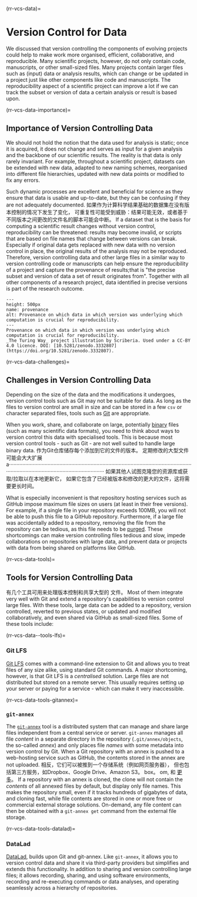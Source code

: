 (rr-vcs-data)=
# Version Control for Data

We discussed that version controlling the components of evolving projects could help to make work more organised, efficient, collaborative, and reproducible. Many scientific projects, however, do not only contain code, manuscripts, or other small-sized files. Many projects contain larger files such as (input) data or analysis results, which can change or be updated in a project just like other components like code and manuscripts. The reproducibility aspect of a scientific project can improve a lot if we can track the subset or version of data a certain analysis or result is based upon.

(rr-vcs-data-importance)=
## Importance of Version Controlling Data

We should not hold the notion that the data used for analysis is static; once it is acquired, it does not change and serves as input for a given analysis and the backbone of our scientific results. The reality is that data is only rarely invariant. For example, throughout a scientific project, datasets can be extended with new data, adapted to new naming schemes, reorganised into different file hierarchies, updated with new data points or modified to fix any errors.

Such dynamic processes are excellent and beneficial for science as they ensure that data is usable and up-to-date, but they can be confusing if they are not adequately documented. 如果作为计算科学结果基础的数据集在没有版本控制的情况下发生了变化， 可重复性可能受到威胁：结果可能无效，或者基于不同版本之间更改的文件名的脚本可能会中断。 If a dataset that is the basis for computing a scientific result changes without version control, reproducibility can be threatened: results may become invalid, or scripts that are based on file names that change between versions can break. Especially if original data gets replaced with new data with no version control in place, the original results of the analysis may not be reproduced. Therefore, version controlling data and other large files in a similar way to version controlling code or manuscripts can help ensure the reproducibility of a project and capture the provenance of results;that is "the precise subset and version of data a set of result originates from". Together with all other components of a research project, data identified in precise versions is part of the research outcome.

```{figure} ../../figures/provenance.jpg
---
height: 500px
name: provenance
alt: Provenance on which data in which version was underlying which computation is crucial for reproducibility.
---
Provenance on which data in which version was underlying which computation is crucial for reproducibility.
_The Turing Way_ project illustration by Scriberia. Used under a CC-BY 4.0 licence. DOI: [10.5281/zenodo.3332807](https://doi.org/10.5281/zenodo.3332807).
```

(rr-vcs-data-challenges)=
## Challenges in Version Controlling Data

Depending on the size of the data and the modifications it undergoes, version control tools such as Git may not be suitable for data. As long as the files to version control are small in size and can be stored in a few `csv` or character separated files, tools such as [Git](https://git-scm.com/) are appropriate.

When you work, share, and collaborate on large, potentially [binary](https://en.wikipedia.org/wiki/Binary_file) files (such as many scientific data formats), you need to think about ways to version control this data with specialised tools. This is because most version control tools - such as Git - are not well suited to handle large binary data. 作为Git仓库储存每个添加到它的文件的版本。 定期修改的大型文件可能会大大扩展a····························································································································································································· 如果其他人试图克隆您的资源库或获取/拉取以在本地更新它， 如果它包含了已经被版本和修改的更大的文件，这将需要更长时间。

What is especially inconvenient is that repository hosting services such as GitHub impose maximum file sizes on users (at least in their free versions). For example, if a single file in your repository exceeds 100MB, you will not be able to push this file to a GitHub repository. Furthermore, if a large file was accidentally added to a repository, removing the file from the repository can be tedious, as this file needs to be [purged](https://help.github.com/en/github/authenticating-to-github/removing-sensitive-data-from-a-repository). These shortcomings can make version controlling files tedious and slow, impede collaborations on repositories with large data, and prevent data or projects with data from being shared on platforms like GitHub.

(rr-vcs-data-tools)=
## Tools for Version Controlling Data

有几个工具可用来处理版本控制和共享大型的 文件。 Most of them integrate very well with Git and extend a repository's capabilities to version control large files. With these tools, large data can be added to a repository, version controlled, reverted to previous states, or updated and modified collaboratively, and even shared via GitHub as small-sized files. Some of these tools include:

(rr-vcs-data--tools-lfs)=
### Git LFS

[Git LFS](https://git-lfs.github.com/) comes with a command-line extension to Git and allows you to treat files of any size alike, using standard Git commands. A major shortcoming, however, is that Git LFS is a _centralised_ solution. Large files are not distributed but stored on a remote server. This usually requires setting up your server or paying for a service - which can make it very inaccessible.

(rr-vcs-data-tools-gitannex)=
### `git-annex`

The [`git-annex`](https://git-annex.branchable.com/) tool is a distributed system that can manage and share large files independent from a central service or server. `git-annex` manages all file _content_ in a separate directory in the repository (`.git/annex/objects`, the so-called _annex_) and only places file _names_ with some metadata into version control by Git. When a Git repository with an annex is pushed to a web-hosting service such as GitHub, the contents stored in the annex are not uploaded. 相反，它们可以被推到一个存储系统（例如网页服务器）， 但也包括第三方服务，如Dropbox、Google Drive、Amazon S3。 box。 om, 和 [更多](https://git-annex.branchable.com/special_remotes/)。 If a repository with an annex is cloned, the clone will not contain the _contents_ of all annexed files by default, but display only file names. This makes the repository small, even if it tracks hundreds of gigabytes of data, and cloning fast, while file contents are stored in one or more free or commercial external storage solutions. On-demand, any file content can then be obtained with a `git-annex get` command from the external file storage.

(rr-vcs-data-tools-datalad)=
### DataLad

[DataLad](https://www.datalad.org/), builds upon Git and git-annex. Like `git-annex`, it allows you to version control data and share it via third-party providers but simplifies and extends this functionality. In addition to sharing and version controlling large files; it allows recording, sharing, and using software environments, recording and re-executing commands or data analyses, and operating seamlessly across a hierarchy of repositories.
